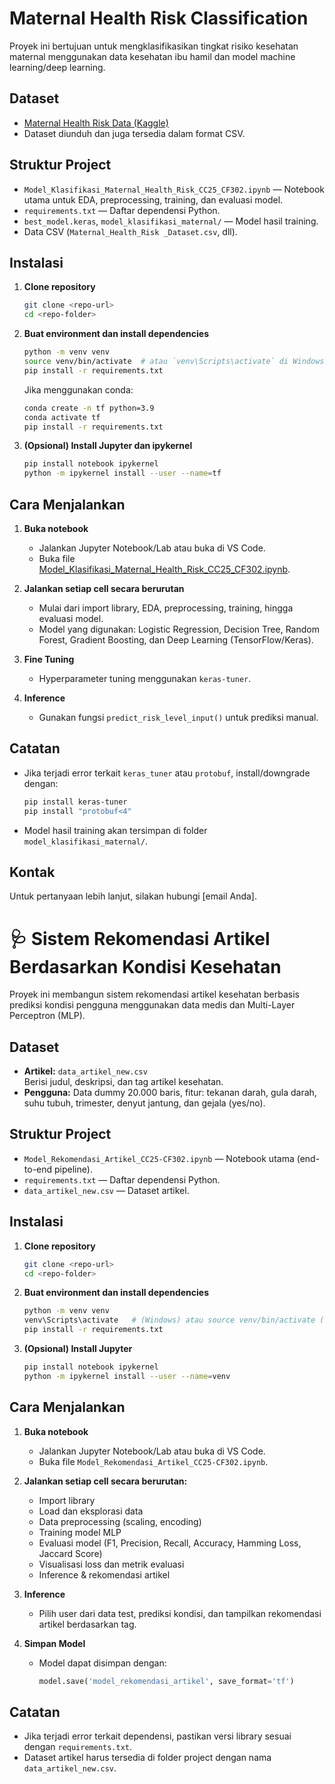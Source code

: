 # Maternal Health Risk Classification

Proyek ini bertujuan untuk mengklasifikasikan tingkat risiko kesehatan maternal menggunakan data kesehatan ibu hamil dan model machine learning/deep learning.

## Dataset

- [Maternal Health Risk Data (Kaggle)](https://www.kaggle.com/datasets/csafrit2/maternal-health-risk-data/data)
- Dataset diunduh dan juga tersedia dalam format CSV.

## Struktur Project

- `Model_Klasifikasi_Maternal_Health_Risk_CC25_CF302.ipynb` — Notebook utama untuk EDA, preprocessing, training, dan evaluasi model.
- `requirements.txt` — Daftar dependensi Python.
- `best_model.keras`, `model_klasifikasi_maternal/` — Model hasil training.
- Data CSV (`Maternal_Health_Risk _Dataset.csv`, dll).

## Instalasi

1. **Clone repository**
   ```sh
   git clone <repo-url>
   cd <repo-folder>
   ```

2. **Buat environment dan install dependencies**
   ```sh
   python -m venv venv
   source venv/bin/activate  # atau `venv\Scripts\activate` di Windows
   pip install -r requirements.txt
   ```

   Jika menggunakan conda:
   ```sh
   conda create -n tf python=3.9
   conda activate tf
   pip install -r requirements.txt
   ```

3. **(Opsional) Install Jupyter dan ipykernel**
   ```sh
   pip install notebook ipykernel
   python -m ipykernel install --user --name=tf
   ```

## Cara Menjalankan

1. **Buka notebook**
   - Jalankan Jupyter Notebook/Lab atau buka di VS Code.
   - Buka file [Model_Klasifikasi_Maternal_Health_Risk_CC25_CF302.ipynb](Model_Klasifikasi_Maternal_Health_Risk_CC25_CF302.ipynb).

2. **Jalankan setiap cell secara berurutan**
   - Mulai dari import library, EDA, preprocessing, training, hingga evaluasi model.
   - Model yang digunakan: Logistic Regression, Decision Tree, Random Forest, Gradient Boosting, dan Deep Learning (TensorFlow/Keras).

3. **Fine Tuning**
   - Hyperparameter tuning menggunakan `keras-tuner`.

4. **Inference**
   - Gunakan fungsi `predict_risk_level_input()` untuk prediksi manual.

## Catatan

- Jika terjadi error terkait `keras_tuner` atau `protobuf`, install/downgrade dengan:
  ```sh
  pip install keras-tuner
  pip install "protobuf<4"
  ```

- Model hasil training akan tersimpan di folder `model_klasifikasi_maternal/`.

## Kontak

Untuk pertanyaan lebih lanjut, silakan hubungi [email Anda].

# 🩺 Sistem Rekomendasi Artikel Berdasarkan Kondisi Kesehatan

Proyek ini membangun sistem rekomendasi artikel kesehatan berbasis prediksi kondisi pengguna menggunakan data medis dan Multi-Layer Perceptron (MLP).

## Dataset

- **Artikel:** `data_artikel_new.csv`  
  Berisi judul, deskripsi, dan tag artikel kesehatan.
- **Pengguna:** Data dummy 20.000 baris, fitur: tekanan darah, gula darah, suhu tubuh, trimester, denyut jantung, dan gejala (yes/no).

## Struktur Project

- `Model_Rekomendasi_Artikel_CC25-CF302.ipynb` — Notebook utama (end-to-end pipeline).
- `requirements.txt` — Daftar dependensi Python.
- `data_artikel_new.csv` — Dataset artikel.

## Instalasi

1. **Clone repository**
   ```sh
   git clone <repo-url>
   cd <repo-folder>
   ```

2. **Buat environment dan install dependencies**
   ```sh
   python -m venv venv
   venv\Scripts\activate   # (Windows) atau source venv/bin/activate (Linux/Mac)
   pip install -r requirements.txt
   ```

3. **(Opsional) Install Jupyter**
   ```sh
   pip install notebook ipykernel
   python -m ipykernel install --user --name=venv
   ```

## Cara Menjalankan

1. **Buka notebook**
   - Jalankan Jupyter Notebook/Lab atau buka di VS Code.
   - Buka file `Model_Rekomendasi_Artikel_CC25-CF302.ipynb`.

2. **Jalankan setiap cell secara berurutan:**
   - Import library
   - Load dan eksplorasi data
   - Data preprocessing (scaling, encoding)
   - Training model MLP
   - Evaluasi model (F1, Precision, Recall, Accuracy, Hamming Loss, Jaccard Score)
   - Visualisasi loss dan metrik evaluasi
   - Inference & rekomendasi artikel

3. **Inference**
   - Pilih user dari data test, prediksi kondisi, dan tampilkan rekomendasi artikel berdasarkan tag.

4. **Simpan Model**
   - Model dapat disimpan dengan:
     ```python
     model.save('model_rekomendasi_artikel', save_format='tf')
     ```

## Catatan

- Jika terjadi error terkait dependensi, pastikan versi library sesuai dengan `requirements.txt`.
- Dataset artikel harus tersedia di folder project dengan nama `data_artikel_new.csv`.